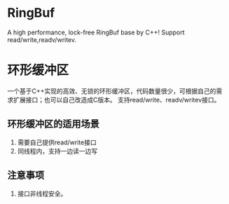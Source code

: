 # RingBuf
A high performance, lock-free RingBuf base by C++!
Support read/write,readv/writev.

# 环形缓冲区
一个基于C++实现的高效、无锁的环形缓冲区，代码数量很少，可根据自己的需求扩展接口；也可以自己改造成C版本。
支持read/write、readv/writev接口。

## 环形缓冲区的适用场景
1. 需要自己提供read/write接口
2. 同线程内，支持一边读一边写

## 注意事项
1. 接口非线程安全。